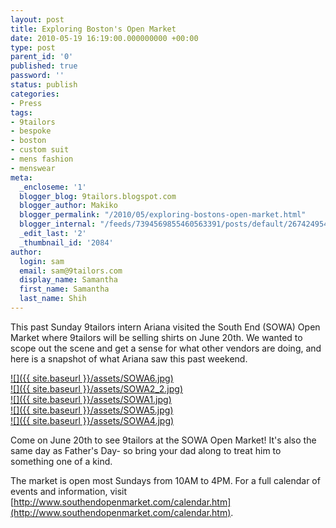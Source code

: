 ```yaml
---
layout: post
title: Exploring Boston's Open Market
date: 2010-05-19 16:19:00.000000000 +00:00
type: post
parent_id: '0'
published: true
password: ''
status: publish
categories:
- Press
tags:
- 9tailors
- bespoke
- boston
- custom suit
- mens fashion
- menswear
meta:
  _encloseme: '1'
  blogger_blog: 9tailors.blogspot.com
  blogger_author: Makiko
  blogger_permalink: "/2010/05/exploring-bostons-open-market.html"
  blogger_internal: "/feeds/7394569855460563391/posts/default/2674249544480681923"
  _edit_last: '2'
  _thumbnail_id: '2084'
author:
  login: sam
  email: sam@9tailors.com
  display_name: Samantha
  first_name: Samantha
  last_name: Shih
---
```

This past Sunday 9tailors intern Ariana visited the South End (SOWA) Open Market where 9tailors will be selling shirts on June 20th. We wanted to scope out the scene and get a sense for what other vendors are doing, and here is a snapshot of what Ariana saw this past weekend.

[![]({{ site.baseurl }}/assets/SOWA6.jpg)](http://2.bp.blogspot.com/_20LDsLnO2rk/S_Q4Zh_ZoAI/AAAAAAAAACs/2q7xUnfTSDs/s1600/SOWA6.jpg)  
[![]({{ site.baseurl }}/assets/SOWA2_2.jpg)](http://3.bp.blogspot.com/_20LDsLnO2rk/S_Q4ZC5IPcI/AAAAAAAAACk/m1hElW6F5ps/s1600/SOWA2_2.jpg)  
[![]({{ site.baseurl }}/assets/SOWA1.jpg)](http://3.bp.blogspot.com/_20LDsLnO2rk/S_Q4YpCmWrI/AAAAAAAAACc/ki3Mvs4nje8/s1600/SOWA1.jpg)  
[![]({{ site.baseurl }}/assets/SOWA5.jpg)](http://3.bp.blogspot.com/_20LDsLnO2rk/S_Q4X69hziI/AAAAAAAAACU/4nRRu75-YW0/s1600/SOWA5.jpg)  
[![]({{ site.baseurl }}/assets/SOWA4.jpg)](http://2.bp.blogspot.com/_20LDsLnO2rk/S_Q4XrPN2tI/AAAAAAAAACM/CvPTOawsuHM/s1600/SOWA4.jpg)

Come on June 20th to see 9tailors at the SOWA Open Market! It's also the same day as Father's Day- so bring your dad along to treat him to something one of a kind.

The market is open most Sundays from 10AM to 4PM. For a full calendar of events and information, visit [http://www.southendopenmarket.com/calendar.htm](http://www.southendopenmarket.com/calendar.htm).